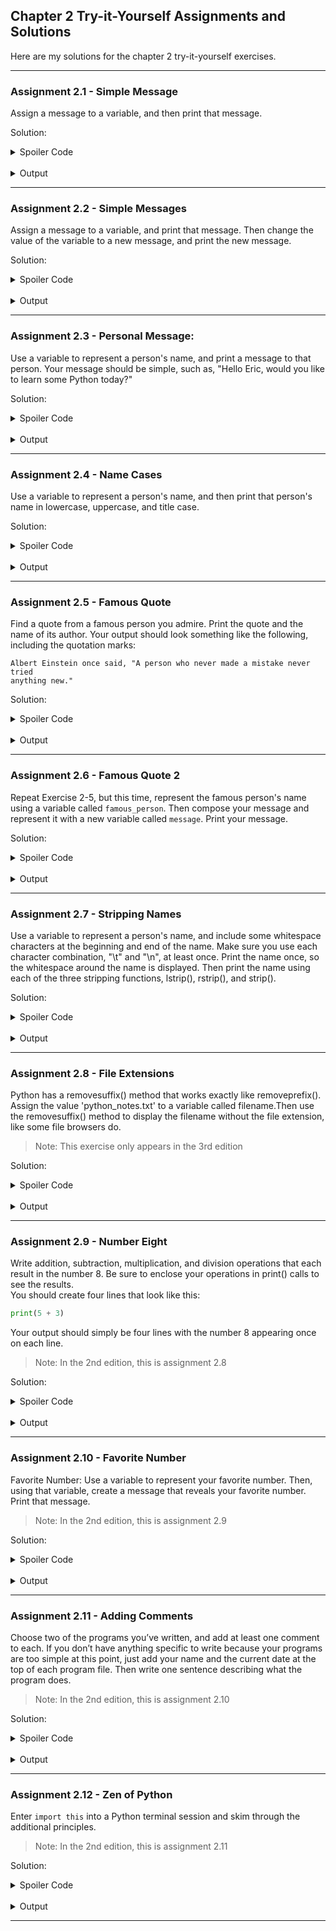 ## Chapter 2 Try-it-Yourself Assignments and Solutions

Here are my solutions for the chapter 2 try-it-yourself exercises.

---

### Assignment 2.1 - Simple Message

Assign a message to a variable, and then print that message.

Solution:

<details>
<summary>Spoiler Code</summary>

```python
message = "I love programming!"
print(message)
```

</details>
<br>

<details>
<summary>Output</summary>

```
I love programming!
```

</details>

---

### Assignment 2.2 - Simple Messages

Assign a message to a variable, and print that message. Then change the value 
of the variable to a new message, and print the new message.

Solution:

<details>
<summary>Spoiler Code</summary>

```python
message = "Programming is hard..."
print(message)
message = "No way! Programming is fun!"
print(message)
```

</details>
<br>

<details>
<summary>Output</summary>

```
Programming is hard...
No way! Programming is fun!
```

</details>

---

### Assignment 2.3 - Personal Message:

Use a variable to represent a person's name, and print a message to that 
person. Your message should be simple, such as, "Hello Eric, would you like to 
learn some Python today?"

Solution:

<details>
<summary>Spoiler Code</summary>

```python
name = "count maurice maeterlinck"
print(f"Hello there, {name.title()}.")
```

</details>
<br>

<details>
<summary>Output</summary>

```
Hello there, Count Maurice Maeterlinck.
```

</details>

---

### Assignment 2.4 - Name Cases

Use a variable to represent a person's name, and then print that person's name
in lowercase, uppercase, and title case.

Solution:

<details>
<summary>Spoiler Code</summary>

```python
name = "count maurice maeterlinck"
print(name.lower())
print(name.upper())
print(name.title())
```

</details>
<br>

<details>
<summary>Output</summary>

```
count maurice maeterlinck
COUNT MAURICE MAETERLINCK
Count Maurice Maeterlinck
```

</details>

---

### Assignment 2.5 - Famous Quote

Find a quote from a famous person you admire. Print the quote and the name of 
its author. Your output should look something like the following, including 
the quotation marks:

```
Albert Einstein once said, "A person who never made a mistake never tried 
anything new."
```

Solution:

<details>
<summary>Spoiler Code</summary>

```python
name = "count maurice maeterlinck"
quote = """At every crossway on the road that leads to the future each \
progressive spirit is opposed by a thousand men appointed to guard the past."""
print(f"{name.title()} wrote:\n\"{quote}\"\n")
```

</details>
<br>

<details>
<summary>Output</summary>

```
Count Maurice Maeterlinck wrote:
"At every crossway on the road that leads to the future each progressive 
spirit is opposed by a thousand men appointed to guard the past."
```

</details>

---

### Assignment 2.6 - Famous Quote 2

Repeat Exercise 2-5, but this time, represent the famous person's name using a 
variable called `famous_person`. Then compose your message and represent it 
with a new variable called `message`. Print your message.

Solution:

<details>
<summary>Spoiler Code</summary>

```python
name = "count maurice maeterlinck"
famous_person = name.title()
quote = """At every crossway on the road that leads to the future each \
progressive spirit is opposed by a thousand men appointed to guard the past."""
message = f"{famous_person} wrote:\n\"{quote}\"\n"
print(message)
```

</details>
<br>

<details>
<summary>Output</summary>

```
Count Maurice Maeterlinck wrote:
"At every crossway on the road that leads to the future each progressive 
spirit is opposed by a thousand men appointed to guard the past."
```

</details>

---

### Assignment 2.7 - Stripping Names

Use a variable to represent a person's name, and include some whitespace 
characters at the beginning and end of the name. Make sure you use each 
character combination, "\t" and "\n", at least once. Print the name once, so 
the whitespace around the name is displayed. Then print the name using each of 
the three stripping functions, lstrip(), rstrip(), and strip().


Solution:

<details>
<summary>Spoiler Code</summary>

```python
me = "\n\tScott McLean\t\n"
print(f"[{me}]\n")
print(f"[{me.lstrip()}]\n")
print(f"[{me.rstrip()}]\n")
print(f"[{me.strip()}]\n")
```

</details>
<br>

<details>
<summary>Output</summary>

```
[
        Scott McLean
]

[Scott McLean
]

[
        Scott McLean]

[Scott McLean]
```

</details>

---

### Assignment 2.8 - File Extensions

Python has a removesuffix() method that works exactly like removeprefix().
Assign the value 'python_notes.txt' to a variable called filename.Then use the 
removesuffix() method to display the filename without the file extension, like 
some file browsers do.

> Note: This exercise only appears in the 3rd edition

Solution:

<details>
<summary>Spoiler Code</summary>

```python
filename = "python_notes.txt"
print(f"Filename without extension: {filename.removesuffix('.txt')}")
```

</details>
<br>

<details>
<summary>Output</summary>

```
Filename without extension: python_notes
```

</details>

---

### Assignment 2.9 - Number Eight

Write addition, subtraction, multiplication, and division operations that each result in the number 8. Be sure to enclose your operations in print() calls to see the results.  
You should create four lines that look like this:

```python
print(5 + 3)
```
Your output should simply be four lines with the number 8 appearing once on 
each line.

> Note: In the 2nd edition, this is assignment 2.8

Solution:

<details>
<summary>Spoiler Code</summary>

```python
print(4 + 4)
print(2 * 4)
print(10 - 2)
print(16 // 2)
```

</details>
<br>

<details>
<summary>Output</summary>

```
8
8
8
8
```

</details>

---

### Assignment 2.10 - Favorite Number

Favorite Number: Use a variable to represent your favorite number. Then, using 
that variable, create a message that reveals your favorite number. Print that 
message.

> Note: In the 2nd edition, this is assignment 2.9

Solution:

<details>
<summary>Spoiler Code</summary>

```python
favorite_number = int(6.48074069841 ** 2)
print(f"My favorite number is {favorite_number}!")
```

</details>
<br>

<details>
<summary>Output</summary>

```
My favorite number is 42!
```

</details>

---

### Assignment 2.11 - Adding Comments

Choose two of the programs you’ve written, and add at least one comment to 
each. If you don’t have anything specific to write because your programs are 
too simple at this point, just add your name and the current date at the top 
of each program file. Then write one sentence describing what the program does.

> Note: In the 2nd edition, this is assignment 2.10

Solution:

<details>
<summary>Spoiler Code</summary>

```python
# Here's a comment...
print("You will find comments throughout all my chapter example files.")
```

</details>
<br>

<details>
<summary>Output</summary>

```
You will find comments throughout all my chapter example files.
```

</details>

---

### Assignment 2.12 - Zen of Python

Enter `import this` into a Python terminal session and skim through the 
additional principles.

> Note: In the 2nd edition, this is assignment 2.11

Solution:

<details>
<summary>Spoiler Code</summary>

```python
import this
```

</details>
<br>

<details>
<summary>Output</summary>

```
The Zen of Python, by Tim Peters

Beautiful is better than ugly.
Explicit is better than implicit.
Simple is better than complex.
Complex is better than complicated.
Flat is better than nested.
Sparse is better than dense.
Readability counts.
Special cases aren't special enough to break the rules.
Although practicality beats purity.
Errors should never pass silently.
Unless explicitly silenced.
In the face of ambiguity, refuse the temptation to guess.
There should be one-- and preferably only one --obvious way to do it.
Although that way may not be obvious at first unless you're Dutch.
Now is better than never.
Although never is often better than *right* now.
If the implementation is hard to explain, it's a bad idea.
If the implementation is easy to explain, it may be a good idea.
Namespaces are one honking great idea -- let's do more of those!
```

</details>

---
